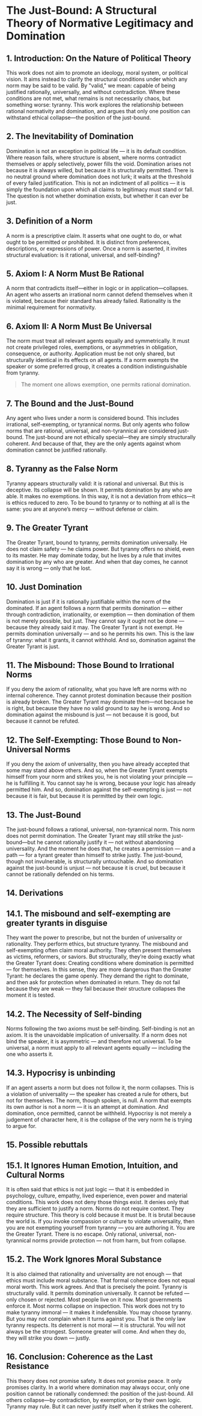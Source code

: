 # The Just-Bound: A Structural Theory of Normative Legitimacy and Domination

## 1. Introduction: On the Nature of Political Theory
This work does not aim to promote an ideology, moral system, or political vision. It aims instead to clarify the structural conditions under which any norm may be said to be valid. By "valid," we mean: capable of being justified rationally, universally, and without contradiction. Where these conditions are not met, what remains is not necessarily chaos, but something worse: tyranny. This work explores the relationship between rational normativity and domination, and argues that only one position can withstand ethical collapse—the position of the just-bound.

## 2. The Inevitability of Domination
Domination is not an exception in political life — it is its default condition. Where reason fails, where structure is absent, where norms contradict themselves or apply selectively, power fills the void. Domination arises not because it is always willed, but because it is structurally permitted. There is no neutral ground where domination does not lurk; it waits at the threshold of every failed justification. This is not an indictment of all politics — it is simply the foundation upon which all claims to legitimacy must stand or fall. The question is not whether domination exists, but whether it can ever be just.

## 3. Definition of a Norm
A norm is a prescriptive claim. It asserts what one ought to do, or what ought to be permitted or prohibited. It is distinct from preferences, descriptions, or expressions of power. Once a norm is asserted, it invites structural evaluation: is it rational, universal, and self-binding?

## 5. Axiom I: A Norm Must Be Rational
A norm that contradicts itself—either in logic or in application—collapses. An agent who asserts an irrational norm cannot defend themselves when it is violated, because their standard has already failed. Rationality is the minimal requirement for normativity.

## 6. Axiom II: A Norm Must Be Universal
The norm must treat all relevant agents equally and symmetrically.
It must not create privileged roles, exemptions, or asymmetries in obligation, consequence, or authority.
Application must be not only shared, but structurally identical in its effects on all agents.
If a norm exempts the speaker or some preferred group, it creates a condition indistinguishable from tyranny.

> The moment one allows exemption, one permits rational domination.

## 7. The Bound and the Just-Bound
Any agent who lives under a norm is considered bound. This includes irrational, self-exempting, or tyrannical norms. But only agents who follow norms that are rational, universal, and non-tyrannical are considered just-bound. The just-bound are not ethically special—they are simply structurally coherent. And because of that, they are the only agents against whom domination cannot be justified rationally.

## 8. Tyranny as the False Norm
Tyranny appears structurally valid: it is rational and universal. But this is deceptive. Its collapse will be shown.
It permits domination by any who are able. It makes no exemptions.
In this way, it is not a deviation from ethics—it is ethics reduced to zero.
To be bound to tyranny or to nothing at all is the same: you are at anyone’s mercy — without defense or claim.

## 9. The Greater Tyrant
The Greater Tyrant, bound to tyranny, permits domination universally.
He does not claim safety — he claims power.
But tyranny offers no shield, even to its master.
He may dominate today, but he lives by a rule that invites domination by any who are greater.
And when that day comes, he cannot say it is wrong — only that he lost.

## 10. Just Domination
Domination is just if it is rationally justifiable within the norm of the dominated.
If an agent follows a norm that permits domination — either through contradiction, irrationality, or exemption — then domination of them is not merely possible, but just.
They cannot say it ought not be done — because they already said it may.
The Greater Tyrant is not exempt. He permits domination universally — and so he permits his own.
This is the law of tyranny: what it grants, it cannot withhold.
And so, domination against the Greater Tyrant is just.

## 11. The Misbound: Those Bound to Irrational Norms
If you deny the axiom of rationality, what you have left are norms with no internal coherence.
They cannot protest domination because their position is already broken.
The Greater Tyrant may dominate them—not because he is right, but because they have no valid ground to say he is wrong.
And so domination against the misbound is just — not because it is good, but because it cannot be refuted.

## 12. The Self-Exempting: Those Bound to Non-Universal Norms
If you deny the axiom of universality, then you have already accepted that some may stand above others.
And so, when the Greater Tyrant exempts himself from your norm and strikes you, he is not violating your principle — he is fulfilling it.
You cannot say he is wrong, because your logic has already permitted him.
And so, domination against the self-exempting is just — not because it is fair, but because it is permitted by their own logic.

## 13. The Just-Bound
The just-bound follows a rational, universal, non-tyrannical norm. This norm does not permit domination. The Greater Tyrant may still strike the just-bound—but he cannot rationally justify it — not without abandoning universality. And the moment he does that, he creates a permission — and a path — for a tyrant greater than himself to strike justly. The just-bound, though not invulnerable, is structurally untouchable.
And so domination against the just-bound is unjust — not because it is cruel, but because it cannot be rationally defended on his terms.

## 14. Derivations

## 14.1. The misbound and self-exempting are greater tyrants in disguise
They want the power to prescribe, but not the burden of universality or rationality.
They perform ethics, but structure tyranny.
The misbound and self-exempting often claim moral authority.
They often present themselves as victims, reformers, or saviors.
But structurally, they’re doing exactly what the Greater Tyrant does: Creating conditions where domination is permitted — for themselves.
In this sense, they are more dangerous than the Greater Tyrant: he declares the game openly. They demand the right to dominate, and then ask for protection when dominated in return.
They do not fail because they are weak — they fail because their structure collapses the moment it is tested.

## 14.2. The Necessity of Self-binding
Norms following the two axioms must be self-binding.
Self-binding is not an axiom. It is the unavoidable implication of universality.
If a norm does not bind the speaker, it is asymmetric — and therefore not universal.
To be universal, a norm must apply to all relevant agents equally — including the one who asserts it.

## 14.3. Hypocrisy is unbinding
If an agent asserts a norm but does not follow it, the norm collapses.
This is a violation of universality — the speaker has created a rule for others, but not for themselves.
The norm, though spoken, is null.
A norm that exempts its own author is not a norm — it is an attempt at domination.
And domination, once permitted, cannot be withheld.
Hypocrisy is not merely a judgement of character here, it is the collapse of the very norm he is trying to argue for.

## 15. Possible rebuttals

## 15.1. It Ignores Human Emotion, Intuition, and Cultural Norms
It is often said that ethics is not just logic — that it is embedded in psychology, culture, empathy, lived experience, even power and material conditions. This work does not deny those things exist. It denies only that they are sufficient to justify a norm. Norms do not require context. They require structure.
This theory is cold because it must be. It is brutal because the world is. If you invoke compassion or culture to violate universality, then you are not exempting yourself from tyranny — you are authoring it. You are the Greater Tyrant.
There is no escape. Only rational, universal, non-tyrannical norms provide protection — not from harm, but from collapse.

## 15.2. The Work Ignores Moral Substance
It is also claimed that rationality and universality are not enough — that ethics must include moral substance. That formal coherence does not equal moral worth. This work agrees. And that is precisely the point.
Tyranny is structurally valid. It permits domination universally. It cannot be refuted — only chosen or rejected. Most people live on it now. Most governments enforce it. Most norms collapse on inspection.
This work does not try to make tyranny immoral — it makes it indefensible. You may choose tyranny. But you may not complain when it turns against you. That is the only law tyranny respects.
Its deterrent is not moral — it is structural. You will not always be the strongest. Someone greater will come. And when they do, they will strike you down — justly.

## 16. Conclusion: Coherence as the Last Resistance
This theory does not promise safety. It does not promise peace. It only promises clarity. In a world where domination may always occur, only one position cannot be rationally condemned: the position of the just-bound. All others collapse—by contradiction, by exemption, or by their own logic. Tyranny may rule. But it can never justify itself when it strikes the coherent.
